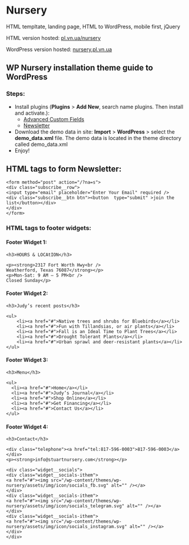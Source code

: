 # Nursery

HTML templtate, landing page, HTML to WordPress, mobile first, jQuery

HTML version hosted: <a href="http://pl.vn.ua/nursery/">pl.vn.ua/nursery</a>

WordPress version hosted: <a href="http://nursery.pl.vn.ua/">nursery.pl.vn.ua</a>

## WP Nursery installation theme guide to WordPress

### Steps:

<ul>
  <li>Install plugins (<strong>Plugins</strong> > <strong>Add New</strong>, search name plugins. Then install and activate.):
        <ul>
            <li><a href="https://wordpress.org/plugins/advanced-custom-fields/">Advanced Custom Fields</a></li>
            <li><a href="https://wordpress.org/plugins/newsletter/">Newsletter</a></li>
        </ul>
  </li>
  <li>Download the demo data in site: <strong>Import</strong> > <strong>WordPress</strong> > select the <strong>demo_data.xml</strong> file. The demo data is located in the theme directory called demo_data.xml</li>
  <li>Enjoy!</li>
</ul>

## HTML tags to form Newsletter:

```
<form method="post" action="/?na=s">
<div class="subscribe__row">
<input type="email" placeholder="Enter Your Email" required />
<div class="subscribe__btn btn"><button  type="submit" >join the list</button></div>
</div>
</form>
```

### HTML tags to footer widgets:

#### Footer Widget 1:

```
<h3>HOURS & LOCAtION</h3>

<p><strong>2317 Fort Worth Hwy<br />
Weatherford, Texas 76087</strong></p>
<p>Mon-Sat: 9 AM – 5 PM<br />
Closed Sunday</p>
```

#### Footer Widget 2:

```
<h3>Judy’s recent posts</h3>

<ul>
	<li><a href="#">Native trees and shrubs for Bluebirds</a></li>
	<li><a href="#">Fun with Tillandsias, or air plants</a></li>
	<li><a href="#">Fall is an Ideal Time to Plant Trees</a></li>
	<li><a href="#">Drought Tolerant Plants</a></li>
	<li><a href="#">Urban sprawl and deer-resistant plants</a></li>
</ul>
```

#### Footer Widget 3:

```
<h3>Menu</h3>

<ul>
  <li><a href="#">Home</a></li>
  <li><a href="#">Judy’s Journal</a></li>
  <li><a href="#">Shop Online</a></li>
  <li><a href="#">Get Financing</a></li>
  <li><a href="#">Contact Us</a></li>
</ul>
```

#### Footer Widget 4:

```
<h3>Contact</h3>

<div class="telephone"><a href="tel:817-596-0003">817-596-0003</a></div>
<p><strong>info@stuartnursery.com</strong></p>

<div class="widget__socials">
<div class="widget__socials-ithem">
<a href="#"><img src="/wp-content/themes/wp-nursery/assets/img/icon/socials_fb.svg" alt="" /></a>
</div>
<div class="widget__socials-ithem">
<a href="#"><img src="/wp-content/themes/wp-nursery/assets/img/icon/socials_telegram.svg" alt="" /></a>
</div>
<div class="widget__socials-ithem">
<a href="#"><img src="/wp-content/themes/wp-nursery/assets/img/icon/socials_instagram.svg" alt="" /></a>
</div>
</div>
```
